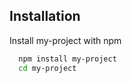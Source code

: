 
## Installation

Install my-project with npm

```bash
  npm install my-project
  cd my-project
```
